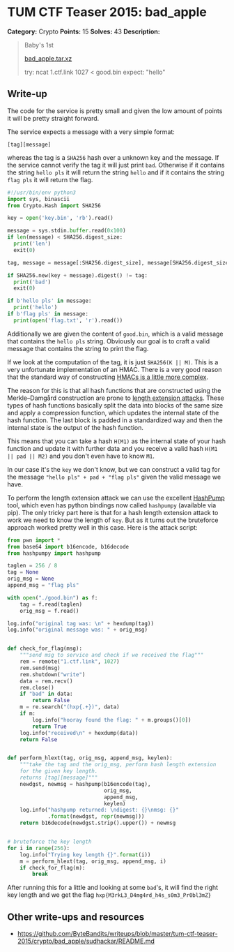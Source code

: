 # TUM CTF Teaser 2015: bad_apple

**Category:** Crypto
**Points:** 15
**Solves:** 43
**Description:**

> Baby's 1st
> 
> [bad_apple.tar.xz](bad_apple.tar.xz)
> 
> try:
>     ncat 1.ctf.link 1027 < good.bin
> expect:
>     "hello"


## Write-up

The code for the service is pretty small and given the low amount of
points it will be pretty straight forward. 

The service expects a message with a very simple format:
```
[tag][message]
```
whereas the tag is a `SHA256` hash over a unknown key and the message.
If the service cannot verify the tag it will just print `bad`. Otherwise
if it contains the string `hello pls` it will return the string `hello`
and if it contains the string `flag pls` it will return the flag.

```python
#!/usr/bin/env python3
import sys, binascii
from Crypto.Hash import SHA256

key = open('key.bin', 'rb').read()

message = sys.stdin.buffer.read(0x100)
if len(message) < SHA256.digest_size:
  print('len')
  exit(0)

tag, message = message[:SHA256.digest_size], message[SHA256.digest_size:]

if SHA256.new(key + message).digest() != tag:
  print('bad')
  exit(0)

if b'hello pls' in message:
  print('hello')
if b'flag pls' in message:
  print(open('flag.txt', 'r').read())
```

Additionally we are given the content of `good.bin`, which is a valid message
that contains the `hello pls` string. Obviously our goal is to craft a valid
message that contains the string to print the flag.

If we look at the computation of the tag, it is just `SHA256(K || M)`. This is
a very unfortunate implementation of an HMAC. There is a very good reason that
the standard way of constructing [HMACs is a little more complex](https://en.wikipedia.org/wiki/Hash-based_message_authentication_code).

The reason for this is that all hash functions that are constructed using
the Merkle–Damgård construction are prone to [length extension attacks](https://en.wikipedia.org/wiki/Length_extension_attack). These types of hash
functions basically split the data into blocks of the same size and apply a 
compression function, which updates the internal state of the hash function.
The last block is padded in a standardized way and then the internal state is
the output of the hash function. 

This means that you can take a hash `H(M1)` as the internal state of your hash
function and update it with further data and you receive a valid hash 
`H(M1 || pad || M2)` and you don't even have to know `M1`.

In our case it's the `key` we don't know, but we can construct a valid tag
for the message `"hello pls" + pad + "flag pls"` given the valid message
we have.

To perform the length extension attack we can use the excellent [HashPump](https://github.com/bwall/HashPump)
tool, which even has python bindings now called `hashpumpy` (available via pip).
The only tricky part here is that for a hash length extension attack to work we
need to know the length of `key`. But as it turns out the bruteforce approach worked
pretty well in this case. Here is the attack script:

```python
from pwn import *
from base64 import b16encode, b16decode
from hashpumpy import hashpump

taglen = 256 / 8
tag = None
orig_msg = None
append_msg = "flag pls"

with open("./good.bin") as f:
    tag = f.read(taglen)
    orig_msg = f.read()

log.info("original tag was: \n" + hexdump(tag))
log.info("original message was: " + orig_msg)


def check_for_flag(msg):
    """send msg to service and check if we received the flag"""
    rem = remote("1.ctf.link", 1027)
    rem.send(msg)
    rem.shutdown("write")
    data = rem.recv()
    rem.close()
    if "bad" in data:
        return False
    m = re.search("(hxp{.+})", data)
    if m:
        log.info("hooray found the flag: " + m.groups()[0])
        return True
    log.info("received\n" + hexdump(data))
    return False


def perform_hlext(tag, orig_msg, append_msg, keylen):
    """take the tag and the orig_msg, perform hash length extension
    for the given key length.
    returns [tag][message]"""
    newdgst, newmsg = hashpump(b16encode(tag),
                               orig_msg,
                               append_msg,
                               keylen)
    log.info("hashpump returned: \ndigest: {}\nmsg: {}"
             .format(newdgst, repr(newmsg)))
    return b16decode(newdgst.strip().upper()) + newmsg


# bruteforce the key length
for i in range(256):
    log.info("Trying key length {}".format(i))
    m = perform_hlext(tag, orig_msg, append_msg, i)
    if check_for_flag(m):
        break
```

After running this for a little and looking at some `bad`'s, it will find the right key 
length and we get the flag `hxp{M3rkL3_D4mg4rd_h4s_s0m3_Pr0bl3mZ}`

## Other write-ups and resources

* <https://github.com/ByteBandits/writeups/blob/master/tum-ctf-teaser-2015/crypto/bad_apple/sudhackar/README.md>

